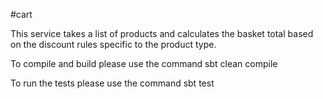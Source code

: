 #cart

This service takes a list of products and calculates the basket total
based on the discount rules specific to the product type.

To compile and build please use the command
sbt clean compile

To run the tests please use the command
sbt test